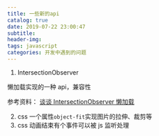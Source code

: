 ```yaml
---
title: 一些新的api
catalog: true
date: 2019-07-22 23:00:47
subtitle:
header-img:
tags: javascript
categories: 开发中遇到的问题
---
```


1. IntersectionObserver

懒加载实现的一种 api，兼容性

参考资料： [谈谈 IntersectionObserver 懒加载](https://www.jianshu.com/p/84a86e41eb2b)

2. css 一个属性`object-fit`实现图片的拉伸、裁剪等
3. css 动画结束有个事件可以被 js 监听处理
